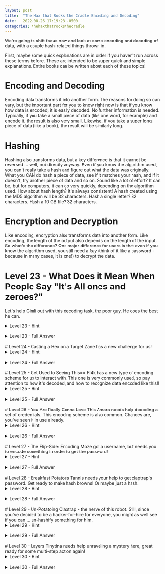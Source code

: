 ```yaml
---
layout: post
title:  "The Hax that Rocks the Cradle Encoding and Decoding"
date:   2022-08-26 17:19:23 -0500
categories: thehaxthatrocksthecradle
---
```


We're going to shift focus now and look at some encoding and decoding of data, with a couple hash-related things thrown in.

First, maybe some quick explanations are in order if you haven't run across these terms before. These are intended to be super quick and simple explanations. Entire books can be written about each of these topics!

# Encoding and Decoding
Encoding data transforms it into another form. The reasons for doing so can vary, but the important part for you to know right now is that if you know how data is encoded, it is easily decoded. No further information is needed.
Typically, if you take a small piece of data (like one word, for example) and encode it, the result is also very small. Likewise, if you take a super long piece of data (like a book), the result will be similarly long.

# Hashing
Hashing also transforms data, but a key difference is that it cannot be reversed ... well, not directly anyway. Even if you know the algorithm used, you can't really take a hash and figure out what the data was originally. What you CAN do hash a piece of data, see if it matches your hash, and if it doesn't, try another piece of data and so on. Sound like a lot of effort? It can be, but for computers, it can go very quickly, depending on the algorithm used.
How about hash length? It's always consistent! A hash created using the MD5 algorithm will be 32 characters. 
Hash a single letter? 32 characters. 
Hash a 10 GB file? 32 characters.

# Encryption and Decryption
Like encoding, encryption also transforms data into another form.
Like encoding, the length of the output also depends on the length of the input.
So what's the difference? One major difference for users is that even if you know the algorithm used, you still need a *key* (think of it like a password - because in many cases, it is one!) to decrypt the data.

# Level 23 - What Does it Mean When People Say "It's All ones and zeroes?"
Let's help Gimli out with this decoding task, the poor guy. He does the best he can.

<details>
<summary>Level 23 - Hint</summary>

<br>
<span style="color:DodgerBlue">
Remember that Gimli mentioned a few things:
bai'nairee to ah'skee (sound it out and look it up if they seem familiar!)
Cyberchef
</span>
</details>
<br>
<details>
<summary>Level 23 - Full Answer</summary>

<br>
<span style="color:MediumSeaGreen">
This one would be tricky if you haven't heard these terms before - I blame the dwarf's accent (which apparently shows up in writing, oddly enough):<br>
bai'nairee = binary<br>
ah'skee = ASCII = American Standard Code for Information Interchange<br>
<br>
ASCII uses numbers to represent characters - pretty much all the characters you see on the face of a standard keyboard have an ASCII number assigned to them.<br>
<br>
CyberChef - An online search for "CyberChef" should lead you to: <a href="https://cyberchef.org">https://cyberchef.org</a><br>
<br>
The interface can be a bit confusing at first, but (among other things) CyberChef lets you convert data from one type to another quickly and easily if you know how the data is encoded.<br>
In our case, we need to convert information <b>from binary</b> to readable text, so either type "binary" in the search field at the top left, or navigate to Data Format > From Binary on the left:<br>
<img src="/images/cyberchef_frombinary.png"><br>
<br>
Drag the box containing the words "From Binary" to the "Recipe" box in the center column.<br>
<img src="/images/cyberchef_addrecipe.png"><br>
<br>
Paste the binary data into the "Input" box at the top right and check the "Output" box:<br>
<img src="/images/cyberchef_converted.png"><br>
<br>
<br>
Too easy? Want to know how did CyberChef do this? Like tedious things? Read on!!!<br>
8 binary bits (8 numbers) = one byte = one character<br>
So, all we need to do is break up the binary string into bytes, each made up of 8 ones/zeros. So:<br>
<code>011110100110000101101110011001010011101001101110011011110111010001100001011100000111001101111001011000110110100001101111</code><br>
becomes:<br>

	<table>
		<thead>
			<tr>
				<th>byte</th>
			</tr>
		</thead>
		<tbody>
			<tr>
				<td>01111010</td>
			</tr>
			<tr>
				<td>01100001</td>
			</tr>
			<tr>
				<td>01101110</td>
			</tr>
			<tr>
				<td>01100101</td>
			</tr>
			<tr>
				<td>00111010</td>
			</tr>
			<tr>
				<td>01101110</td>
			</tr>
			<tr>
				<td>01101111</td>
			</tr>
			<tr>
				<td>01110100</td>
			</tr>
			<tr>
				<td>01100001</td>
			</tr>
			<tr>
				<td>01110000</td>
			</tr>
			<tr>
				<td>01110011</td>
			</tr>
			<tr>
				<td>01111001</td>
			</tr>
			<tr>
				<td>01100011</td>
			</tr>
			<tr>
				<td>01101000</td>
			</tr>
			<tr>
				<td>01101111</td>
			</tr>
		</tbody>
	</table>

<br>
Now for each byte, calculate out the binary to decimal conversion:<br>
	<table>
		<thead>
			<tr>
				<th>byte</th>
				<th>decimal value</th>
			</tr>
		</thead>
		<tbody>
			<tr>
				<td>01111010</td>
				<td>122</td>
			</tr>
			<tr>
				<td>01100001</td>
				<td>97</td>
			</tr>
			<tr>
				<td>01101110</td>
				<td>110</td>
			</tr>
			<tr>
				<td>01100101</td>
				<td>101</td>
			</tr>
			<tr>
				<td>00111010</td>
				<td>58</td>
			</tr>
			<tr>
				<td>01101110</td>
				<td>110</td>
			</tr>
			<tr>
				<td>01101111</td>
				<td>111</td>
			</tr>
			<tr>
				<td>01110100</td>
				<td>116</td>
			</tr>
			<tr>
				<td>01100001</td>
				<td>97</td>
			</tr>
			<tr>
				<td>01110000</td>
				<td>112</td>
			</tr>
			<tr>
				<td>01110011</td>
				<td>115</td>
			</tr>
			<tr>
				<td>01111001</td>
				<td>121</td>
			</tr>
			<tr>
				<td>01100011</td>
				<td>99</td>
			</tr>
			<tr>
				<td>01101000</td>
				<td>104</td>
			</tr>
			<tr>
				<td>01101111</td>
				<td>111</td>
			</tr>
		</tbody>
	</table>
<br>
Remember how I mentioned that each character on a standard keyboard has an ASCII number assigned to it? Now we get to look that up! One easy way to do so from a Linux system (and you're just getting so good at Linux that you might as well do it that way), is to type <code>man ascii</code> since the <code>ascii</code> manual has that chart in it:
<img src="/images/man_ascii.png"><br>
<br>
Now, all you need to do is look up each decimal number and find the corresponding character! So fun!<br>
	<table>
		<thead>
			<tr>
				<th>byte</th>
				<th>decimal value</th>
				<th>ASCII value</th>
			</tr>
		</thead>
		<tbody>
			<tr>
				<td>01111010</td>
				<td>122</td>
				<td>z</td>
			</tr>
			<tr>
				<td>01100001</td>
				<td>97</td>
				<td>a</td>
			</tr>
			<tr>
				<td>01101110</td>
				<td>110</td>
				<td>n</td>
			</tr>
			<tr>
				<td>01100101</td>
				<td>101</td>
				<td>e</td>
			</tr>
			<tr>
				<td>00111010</td>
				<td>58</td>
				<td>:</td>
			</tr>
			<tr>
				<td>01101110</td>
				<td>110</td>
				<td>n</td>
			</tr>
			<tr>
				<td>01101111</td>
				<td>111</td>
				<td>o</td>
			</tr>
			<tr>
				<td>01110100</td>
				<td>116</td>
				<td>t</td>
			</tr>
			<tr>
				<td>01100001</td>
				<td>97</td>
				<td>a</td>
			</tr>
			<tr>
				<td>01110000</td>
				<td>112</td>
				<td>p</td>
			</tr>
			<tr>
				<td>01110011</td>
				<td>115</td>
				<td>s</td>
			</tr>
			<tr>
				<td>01111001</td>
				<td>121</td>
				<td>y</td>
			</tr>
			<tr>
				<td>01100011</td>
				<td>99</td>
				<td>c</td>
			</tr>
			<tr>
				<td>01101000</td>
				<td>104</td>
				<td>h</td>
			</tr>
			<tr>
				<td>01101111</td>
				<td>111</td>
				<td>o</td>
			</tr>
		</tbody>
	</table>

</span>
</details>
<br>
# Level 24 - Casting a Hex on a Target
Zane has a new challenge for us!

<details>
<summary>Level 24 - Hint</summary>

<br>
<span style="color:DodgerBlue">
Look up "base 16" online, hopefully you should find something referring to hexadecimal. Follow that lead!<br>
</span>
</details>
<br>
<details>
<summary>Level 24 - Full Answer</summary>

<br>
<span style="color:MediumSeaGreen">
If you look up hexadecimal, or checked out the Full Answer for Level 23 above, you may have seen that hexadecimal (or hex for short) values can also be looked up on the ASCII table for characters!<br>
<br>
Your choices are to either:<br>
<ul>
<li>Look up the hex values in the ASCII table (<code>man ascii</code>, remember?) one by one and match them up to the letters</li>
<li>Use CyberChef to convert the string you're given from hex to readable letters.</li>
</ul>
<br>
Listen, I'm not one to judge how you spend your time, so I'll leave the decision up to you! Still, it's worth converting at least a few character manually to see how this conversion works!
</span>
</details>
<br>
# Level 25 - Get Used to Seeing This==
Fl4k has a new type of encoding scheme for us to interact with. This one is very commonly used, so pay attention to how it's decoded, and how to recognize data encoded like this!!

<details>
<summary>Level 25 - Hint</summary>

<br>
<span style="color:DodgerBlue">
Your hint from Fl4k was "base(16*4)". Your math teacher would be disappointed if you couldn't multiply that out to: "base64". I could see the look on their face now ...<br>
<br>
</span>
</details>
<br>
<details>
<summary>Level 25 - Full Answer</summary>

<br>
<span style="color:MediumSeaGreen">
Remember the CyberChef! Just check for the "From Base64" recipe and use that!<br>
<br>
Fl4k did mention another way though, installing hURL!<br>
First, check if you have it installed by typing <code>hURL</code> - pay attention to the goofy capitalization!<br>
If you get something like this:<br>
<pre>
└─$ hurl    
Command 'hURL' not found, but can be installed with:
sudo apt install hurl
Do you want to install it? (N/y)
</pre>
You need to install using the command they suggest using. Pay attention to the capitalization again. Yes, I know it's different from the command capitalization. Just go with it!<br>
If you don't have admin ("sudo" or "root" in Linux) rights on the Kali system you're using, you can't install it. In that case, just use CyberChef and then read on to get an idea for how the CLI tool hURL would work.<br>
<br>
To install hURL, run:<br>
<code>sudo apt update && sudo apt install hurl</code><br>
<br>
Now running <code>hURL</code> should bring up the <code>hURL</code> help menu:<br>
<pre>
└─$ hurl
.::[ hURL - hexadecimal & URL (en/de)coder ]::.
v2.1 @COPYLEFT  ->  fnord0 &lt;at&gt; riseup &lt;dot&gt; net

  USAGE: /usr/bin/hURL [ -flag|--flag ] [ -f &lt;file1&gt;,&lt;file2&gt; ] [ string ]

  COMMAND LINE ARGUMENTS
   -M|--menu    => Menu-driven GUI               ;  /usr/bin/hURL -M
   -U|--URL     => URL encode                    ;  /usr/bin/hURL -U "hello world"
   -u|--url     => uRL decode                    ;  /usr/bin/hURL -u "hello%20world"
...
...
</pre>
<br>
Look for the "base64 decode" option in the help menu and the example they give:<br>
<code>   -b|--base64  => base64 decode                 ;  /usr/bin/hURL -b "aGVsbG8gd29ybGQ="</code><br>
<br>
Copy that syntax, but replace their base64 string with the one you got from Fl4k and you should get something like:
<pre>
└─$ hURL -b "YW1hcmE6aXRjaGluZ2ZvcmFmaWdodA=="

Original string       :: YW1hcmE6aXRjaGluZ2ZvcmFmaWdodA==
base64 DEcoded string :: amara:itchingforafight
</pre>
<br>
</span>
</details>
<br>
# Level 26 - You Are Really Gonna Love This
Amara needs help decoding a set of credentials. This encoding scheme is also common. Chances are, you've seen it in use already.

<details>
<summary>Level 26 - Hint</summary>

<br>
<span style="color:DodgerBlue">
Amara's hint, "You are Elle" - sounded out, would be ... URL!<br>
See where some research about URL encoding/decoding can get you! Remember the tools you've already used so far and check their documentation.<br>
<br>
</span>
</details>
<br>
<details>
<summary>Level 26 - Full Answer</summary>

<br>
<span style="color:MediumSeaGreen">
URL decoding is actually a bit easier than some other types of decoding! A lot of characters will typically remain unchanged in a URL decoded string (things like numbers, letters, etc.). When it comes to punctuation though? All bets are off!
Here are some examples:
	<table>
		<thead>
			<tr>
				<th>Normal Character</th>
				<th>Encoded Character</th>
			</tr>
		</thead>
		<tbody>
			<tr>
				<td>space</td>
				<td>%20</td>
			</tr>
			<tr>
				<td>%</td>
				<td>%25</td>
			</tr>			<tr>
				<td>&</td>
				<td>%26</td>
			</tr>			<tr>
				<td>+</td>
				<td>%2B</td>
			</tr>			<tr>
				<td>/</td>
				<td>%2F</td>
			</tr>			<tr>
				<td>=</td>
				<td>%3D</td>
			</tr>			<tr>
				<td>?</td>
				<td>%3F</td>
			</tr>			<tr>
				<td>@</td>
				<td>%40</td>
			</tr>
        </tbody>
    </table>
<br>
URLs may use encoding like this so that, for example, stuff like slashes in a URL don't get interpreted by your browser as a directory indicator.<br>
<br>
Armed with knowledge, I'm sure you were like "Oh, well, clearly, I can just use CyberChef or hURL to decode this!":<br>
<br>
<b>CyberChef:</b><br>
Just follow the previous CyberChef instructions in Level 23, but use the <b>URL decode</b> recipe.<br>
<br>
<b>hURL</b><br>
<pre>
└─$ hURL -u moze%3Athe%20%23%20of%20grenades%20I%20carry%20is%20%3E%2020

Original    :: moze%3Athe%20%23%20of%20grenades%20I%20carry%20is%20%3E%2020
URL DEcoded :: moze:the # of grenades I carry is > 20
</pre>
<br>
<b>Manually</b>
Oh? Those methods were too easy and you want to do it manually?<br>
<ul>
<li>Check out <code>man ascii</code> again.</li>
<li>Those number codes for URL encoding (%xx) are just the 2 character hex value for the character with a % in front of it.</li>
<li>You can use the ASCII chart to find the characters that are represented by each URL encoded section in that string!</li>
</ul>
</span>
</details>
<br>
# Level 27 - The Flip-Side: Encoding
Moze got a username, but needs you to encode something in order to get the password!

<details>
<summary>Level 27 - Hint</summary>

<br>
<span style="color:DodgerBlue">
Check out the options in the tools you've used so far!<br>
</span>
</details>
<br>
<details>
<summary>Level 27 - Full Answer</summary>

<br>
<span style="color:MediumSeaGreen">
<b>CyberChef:</b><br>
Use the <b>To Base64</b> recipe!<br>
<br>
<b>hURL</b><br>
<pre>
└─$ hurl -B stillworkingonmysocialskills                                

Original       :: stillworkingonmysocialskills
base64 ENcoded :: c3RpbGx3b3JraW5nb25teXNvY2lhbHNraWxscw==
</pre>
<br>
</span>
</details>
<br>
# Level 28 - Breakfast Potatoes
Tannis needs your help to get claptrap's password. Get ready to make hash browns! Or maybe just a hash.

<details>
<summary>Level 28 - Hint</summary>

<br>
<span style="color:DodgerBlue">
Check out the options in the tools you've used so far! (I know, it's a copy/paste of the last hint, but I can't help it if it's still relevant!)<br>
</span>
</details>
<br>
<details>
<summary>Level 28 - Full Answer</summary>

<br>
<span style="color:MediumSeaGreen">
<b>CyberChef:</b><br>
Use the <b>MD5</b> recipe!<br>
Note that there isn't a From MD5 option for this like there is for stuff like Base64. Why is that, anyway? Hmm ...<br>
<br>
<b>hURL</b><br>
<pre>
└─$ hurl -m VR-0N1CA

Original   :: VR-0N1CA
MD5 digest :: 29046555bd2ca0ac79506a8f41127503
</pre>
<br>
</span>
</details>
<br>
# Level 29 - Un-Potatoing
Claptrap - the nerve of this robot. Still, since you've decided to be a hacker-for-hire for everyone, you might as well see if you can ... un-hashify something for him.

<details>
<summary>Level 29 - Hint</summary>

<br>
<span style="color:DodgerBlue">
Check out the options in the tools you've used so far! **snicker, snicker**<br>
<br>
Ok, once you've done that and found that it didn't really work, maybe try looking up online what claptrap mentioned in his note.
</span>
</details>
<br>
<details>
<summary>Level 29 - Full Answer</summary>

<br>
<span style="color:MediumSeaGreen">
The tools you've been using so far won't work here. Why is that? You can't reverse the hash the way you can reverse encoding.<br>
<br>
What you CAN do is look up hashes! How? Here's how ...<br>
Let's say someone said you had to figure out which single lower-case letter hashes out to:
<code>b2f5ff47436671b6e533d8dc3614845d</code>.<br>
<br>
Ok, you can't reverse the hash like you can a base64 string. You can, however, hash all the letters in the alphabet:<br>
<pre>
a - 0cc175b9c0f1b6a831c399e269772661
b - 92eb5ffee6ae2fec3ad71c777531578f
c - 4a8a08f09d37b73795649038408b5f33
d - 8277e0910d750195b448797616e091ad
e - e1671797c52e15f763380b45e841ec32
f - 8fa14cdd754f91cc6554c9e71929cce7
g - b2f5ff47436671b6e533d8dc3614845d
</pre>
<br>
Hey! We got a match at <b>g</b>! We successfully did an MD5 hash lookup.<br>
<br>
For this challenge though, tinytina's password is the hash for a whole word! How do we do that?<br>
It's simple, just take an English dictionary, or perhaps a password list. List out all the words individually and make a table that contains the words and their hashes. Then compare the thousands of hashes one by one to the hash you were given! Oooh, fun!<br>
Or ...<br>
See if someone has already done the work of creating the hash table for you, and provides a convenient website where you look up the hash! Yeah, let's do that.<br>
<br>
There are several sites you can use for this. They seem to spring up, die out, or become paid/ad-filled services all the time, so you may need to use a different one depending on when you are reading this.<br>
<br>
As of today, one option is: <a href="https://www.cmd5.org">https://www.cmd5.org</a>.
The interface is pretty minimal, just paste in your hash, click the "decrypt" button, and kablam (literally, in this case):<br>
<img src="/images/cmd5.png"><br>
</span>
</details>
<br>
# Level 30 - Layers
Tinytina needs help unraveling a mystery here, great ready for some multi-step action again!

<details>
<summary>Level 30 - Hint</summary>

<br>
<span style="color:DodgerBlue">
For the username, just use some OSINT.<br>
<br>
For the password, just remember the tools we've used so far, and be ready to use them a few times.
</span>
</details>
<br>
<details>
<summary>Level 30 - Full Answer</summary>

<br>
<span style="color:MediumSeaGreen">
For the username, use the hints Tinytina gave you and just do an online search:<br>
<img src="/images/crunkbunny.png"><br>
<br>
Remember that it should be all lowercase and one word when you use it as the username!<br>
<br>
For the password:<br>
First, let's tackle the base64 layers.<br>
<b>CyberChef:</b><br>
Use the <b>From Base64</b> recipe like before, but 3 times!<br>
<img src="/images/cyberchef_multi.png"><br>
<br>
<b>hURL</b><br>
Just run hURL on the string you were given. Run it again on the result, and one more time on that result:<br>
<img src="/images/hurl_multi.png"><br>
<br>
At this point, whether you used hURL or CyberChef, you're left with an MD5 hash, which you can recognize by its 32 character length and only using character used to count in hexadecimal (0-9 and a-f):<br>
<code>8800b005829650f3ee6f8744b5b2466e</code><br>
<br>
Do an online lookup for this hash like before and you should get:<br>
<code>badaboom</code><br>

</span>
</details>
<br>